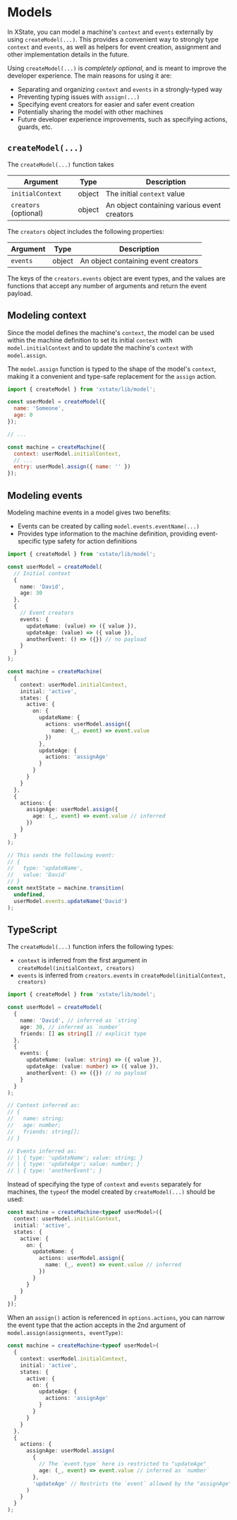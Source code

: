 # Models

In XState, you can model a machine's `context` and `events` externally by using `createModel(...)`. This provides a convenient way to strongly type `context` and `events`, as well as helpers for event creation, assignment and other implementation details in the future.

Using `createModel(...)` is _completely optional_, and is meant to improve the developer experience. The main reasons for using it are:

- Separating and organizing `context` and `events` in a strongly-typed way
- Preventing typing issues with `assign(...)`
- Specifying event creators for easier and safer event creation
- Potentially sharing the model with other machines
- Future developer experience improvements, such as specifying actions, guards, etc.

## `createModel(...)`

The `createModel(...)` function takes

| Argument              | Type   | Description                                 |
| --------------------- | ------ | ------------------------------------------- |
| `initialContext`      | object | The initial `context` value                 |
| `creators` (optional) | object | An object containing various event creators |

The `creators` object includes the following properties:

| Argument | Type   | Description                         |
| -------- | ------ | ----------------------------------- |
| `events` | object | An object containing event creators |

The keys of the `creators.events` object are event types, and the values are functions that accept any number of arguments and return the event payload.

## Modeling context

Since the model defines the machine's `context`, the model can be used within the machine definition to set its initial `context` with `model.initialContext` and to update the machine's `context` with `model.assign`.

The `model.assign` function is typed to the shape of the model's `context`, making it a convenient and type-safe replacement for the `assign` action.

```js
import { createModel } from 'xstate/lib/model';

const userModel = createModel({
  name: 'Someone',
  age: 0
});

// ...

const machine = createMachine({
  context: userModel.initialContext,
  // ...
  entry: userModel.assign({ name: '' })
});
```

## Modeling events

Modeling machine events in a model gives two benefits:

- Events can be created by calling `model.events.eventName(...)`
- Provides type information to the machine definition, providing event-specific type safety for action definitions

```ts
import { createModel } from 'xstate/lib/model';

const userModel = createModel(
  // Initial context
  {
    name: 'David',
    age: 30
  },
  {
    // Event creators
    events: {
      updateName: (value) => ({ value }),
      updateAge: (value) => ({ value }),
      anotherEvent: () => ({}) // no payload
    }
  }
);

const machine = createMachine(
  {
    context: userModel.initialContext,
    initial: 'active',
    states: {
      active: {
        on: {
          updateName: {
            actions: userModel.assign({
              name: (_, event) => event.value
            })
          },
          updateAge: {
            actions: 'assignAge'
          }
        }
      }
    }
  },
  {
    actions: {
      assignAge: userModel.assign({
        age: (_, event) => event.value // inferred
      })
    }
  }
);

// This sends the following event:
// {
//   type: 'updateName',
//   value: 'David'
// }
const nextState = machine.transition(
  undefined,
  userModel.events.updateName('David')
);
```

## TypeScript

The `createModel(...)` function infers the following types:

- `context` is inferred from the first argument in `createModel(initialContext, creators)`
- `events` is inferred from `creators.events` in `createModel(initialContext, creators)`

```ts
import { createModel } from 'xstate/lib/model';

const userModel = createModel(
  {
    name: 'David', // inferred as `string`
    age: 30, // inferred as `number`
    friends: [] as string[] // explicit type
  },
  {
    events: {
      updateName: (value: string) => ({ value }),
      updateAge: (value: number) => ({ value }),
      anotherEvent: () => ({}) // no payload
    }
  }
);

// Context inferred as:
// {
//   name: string;
//   age: number;
//   friends: string[];
// }

// Events inferred as:
// | { type: 'updateName'; value: string; }
// | { type: 'updateAge'; value: number; }
// | { type: 'anotherEvent'; }
```

Instead of specifying the type of `context` and `events` separately for machines, the `typeof` the model created by `createModel(...)` should be used:

```ts {0}
const machine = createMachine<typeof userModel>({
  context: userModel.initialContext,
  initial: 'active',
  states: {
    active: {
      on: {
        updateName: {
          actions: userModel.assign({
            name: (_, event) => event.value // inferred
          })
        }
      }
    }
  }
});
```

When an `assign()` action is referenced in `options.actions`, you can narrow the event type that the action accepts in the 2nd argument of `model.assign(assignments, eventType)`:

```ts
const machine = createMachine<typeof userModel>(
  {
    context: userModel.initialContext,
    initial: 'active',
    states: {
      active: {
        on: {
          updateAge: {
            actions: 'assignAge'
          }
        }
      }
    }
  },
  {
    actions: {
      assignAge: userModel.assign(
        {
          // The `event.type` here is restricted to "updateAge"
          age: (_, event) => event.value // inferred as `number`
        },
        'updateAge' // Restricts the `event` allowed by the "assignAge" action
      )
    }
  }
);
```
